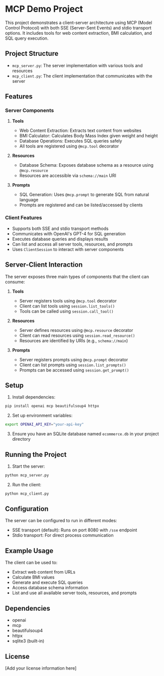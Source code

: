 # MCP Demo Project

This project demonstrates a client-server architecture using MCP (Model Control Protocol) with both SSE (Server-Sent Events) and stdio transport options. It includes tools for web content extraction, BMI calculation, and SQL query execution.

## Project Structure

- `mcp_server.py`: The server implementation with various tools and resources
- `mcp_client.py`: The client implementation that communicates with the server

## Features

### Server Components
1. **Tools**
   - Web Content Extraction: Extracts text content from websites
   - BMI Calculator: Calculates Body Mass Index given weight and height
   - Database Operations: Executes SQL queries safely
   - All tools are registered using `@mcp.tool` decorator

2. **Resources**
   - Database Schema: Exposes database schema as a resource using `@mcp.resource`
   - Resources are accessible via `schema://main` URI

3. **Prompts**
   - SQL Generation: Uses `@mcp.prompt` to generate SQL from natural language
   - Prompts are registered and can be listed/accessed by clients

### Client Features
- Supports both SSE and stdio transport methods
- Communicates with OpenAI's GPT-4 for SQL generation
- Executes database queries and displays results
- Can list and access all server tools, resources, and prompts
- Uses `ClientSession` to interact with server components

## Server-Client Interaction

The server exposes three main types of components that the client can consume:

1. **Tools**
   - Server registers tools using `@mcp.tool` decorator
   - Client can list tools using `session.list_tools()`
   - Tools can be called using `session.call_tool()`

2. **Resources**
   - Server defines resources using `@mcp.resource` decorator
   - Client can read resources using `session.read_resource()`
   - Resources are identified by URIs (e.g., `schema://main`)

3. **Prompts**
   - Server registers prompts using `@mcp.prompt` decorator
   - Client can list prompts using `session.list_prompts()`
   - Prompts can be accessed using `session.get_prompt()`

## Setup

1. Install dependencies:
```bash
pip install openai mcp beautifulsoup4 httpx
```

2. Set up environment variables:
```bash
export OPENAI_API_KEY="your-api-key"
```

3. Ensure you have an SQLite database named `ecommerce.db` in your project directory

## Running the Project

1. Start the server:
```bash
python mcp_server.py
```

2. Run the client:
```bash
python mcp_client.py
```

## Configuration

The server can be configured to run in different modes:
- SSE transport (default): Runs on port 8080 with `/sse` endpoint
- Stdio transport: For direct process communication

## Example Usage

The client can be used to:
- Extract web content from URLs
- Calculate BMI values
- Generate and execute SQL queries
- Access database schema information
- List and use all available server tools, resources, and prompts

## Dependencies

- openai
- mcp
- beautifulsoup4
- httpx
- sqlite3 (built-in)

## License

[Add your license information here]
